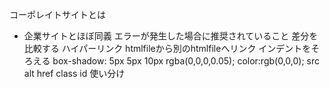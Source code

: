 コーポレイトサイトとは
- 企業サイトとほぼ同義
エラーが発生した場合に推奨されていること
差分を比較する
ハイパーリンク
htmlfileから別のhtmlfileへリンク
インデントをそろえる
box-shadow: 5px 5px 10px rgba(0,0,0,0.05);
color:rgb(0,0,0);
src alt href
class id 使い分け
